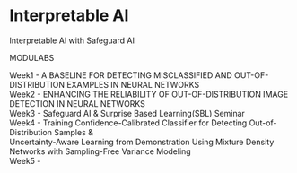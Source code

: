 # Interpretable AI
Interpretable AI with Safeguard AI

MODULABS

Week1 - A BASELINE FOR DETECTING MISCLASSIFIED AND OUT-OF-DISTRIBUTION EXAMPLES IN NEURAL NETWORKS  
Week2 - ENHANCING THE RELIABILITY OF OUT-OF-DISTRIBUTION IMAGE DETECTION IN NEURAL NETWORKS   
Week3 - Safeguard AI & Surprise Based Learning(SBL) Seminar   
Week4 - Training Confidence-Calibrated Classifier for Detecting Out-of-Distribution Samples &  
Uncertainty-Aware Learning from Demonstration Using Mixture Density Networks with Sampling-Free Variance Modeling  
Week5 -   
